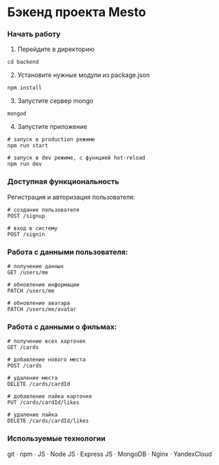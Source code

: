 # Бэкенд проекта Mesto

### Начать работу
1. Перейдите в директорию
```
cd backend
```

2. Установите нужные модули из package.json
```
npm install
```

3. Запустите сервер mongo
```
mongod
```

4. Запустите приложение
```
# запуск в production режиме
npm run start

# запуск в dev режиме, c функцией hot-reload
npm run dev
```

### Доступная функциональность

Регистрация и авторизация пользователя:
```
# создание пользователя
POST /signup

# вход в систему
POST /signin 
```

### Работа с данными пользователя:
```
# получение данных
GET /users/me

# обновление информации
PATCH /users/me

# обновление аватара
PATCH /users/me/avatar
```

### Работа с данными о фильмах:
```
# получение всех карточек
GET /cards

# добавление нового места
POST /cards

# удаление места
DELETE /cards/cardId

# добавление лайка карточке
PUT /cards/cardId/likes

# удаление лайка 
DELETE /cards/cardId/likes  
```

### Используемые технологии 

git · npm · JS · Node JS · Express JS · MongoDB · Nginx · YandexCloud
